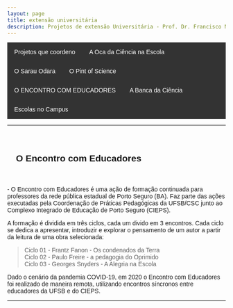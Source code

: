 ```yaml
---
layout: page
title: extensão universitária
description: Projetos de extensão Universitária - Prof. Dr. Francisco Nascimento
---
```

<html lang="pt-BR">
<head>
    <meta charset="UTF-8">
    <meta name="viewport" content="width=device-width, initial-scale=1.0">
    <title>Menu de Navegação</title>
    <style>
        body {
            font-family: Arial, sans-serif;
        }
        .menu {
            background-color: #333;
            overflow: hidden;
        }
        .menu a {
            float: left;
            display: block;
            color: white;
            text-align: center;
            padding: 14px 16px;
            text-decoration: none;
        }
        .menu a:hover {
            background-color: #ddd;
            color: black;
        }
        .content {
            padding: 20px;
        }
    </style>
</head>
<body>

<div class="menu">
    <a href="#projetos">Projetos que coordeno</a>
    <a href="#oca">A Oca da Ciência na Escola</a>
    <a href="#sarau">O Sarau Odara</a>    
    <a href="#pint">O Pint of Science</a>
    <a href="#encontro">O ENCONTRO COM EDUCADORES</a>
    <a href="#banca">A Banca da Ciência</a>
    <a href="#escola">Escolas no Campus</a>
</div>

<p>
<p>

---

<div class="content">
    <h2 id="encontro">O Encontro com Educadores</h2>
  </div>

<p>
- O Encontro com Educadores é uma ação de formação continuada para professores da rede pública estadual de Porto Seguro (BA). Faz parte das ações executadas pela Coordenação de Práticas Pedagógicas da UFSB/CSC junto ao Complexo Integrado de Educação de Porto Seguro (CIEPS).

A formação é dividida em três ciclos, cada um divido em 3 encontros. Cada ciclo se dedica a apresentar, introduzir e explorar o pensamento de um autor a partir da leitura de uma obra selecionada:

>Ciclo 01 - Frantz Fanon - Os condenados da Terra  
Ciclo 02 - Paulo Freire - a pedagogia do Oprimido  
Ciclo 03 - Georges Snyders - A Alegria na Escola

Dado o cenário da pandemia COVID-19, em 2020 o Encontro com Educadores foi realizado de maneira remota, utilizando encontros síncronos entre educadores da UFSB e do CIEPS.  


---
